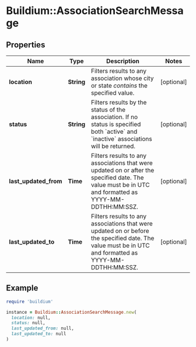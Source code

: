 # Buildium::AssociationSearchMessage

## Properties

| Name | Type | Description | Notes |
| ---- | ---- | ----------- | ----- |
| **location** | **String** | Filters results to any association whose city or state *contains* the specified value. | [optional] |
| **status** | **String** | Filters results by the status of the association. If no status is specified both &#x60;active&#x60; and &#x60;inactive&#x60; associations will be returned. | [optional] |
| **last_updated_from** | **Time** | Filters results to any associations that were updated on or after the specified date. The value must be in UTC and formatted as YYYY-MM-DDTHH:MM:SSZ. | [optional] |
| **last_updated_to** | **Time** | Filters results to any associations that were updated on or before the specified date. The value must be in UTC and formatted as YYYY-MM-DDTHH:MM:SSZ. | [optional] |

## Example

```ruby
require 'buildium'

instance = Buildium::AssociationSearchMessage.new(
  location: null,
  status: null,
  last_updated_from: null,
  last_updated_to: null
)
```

